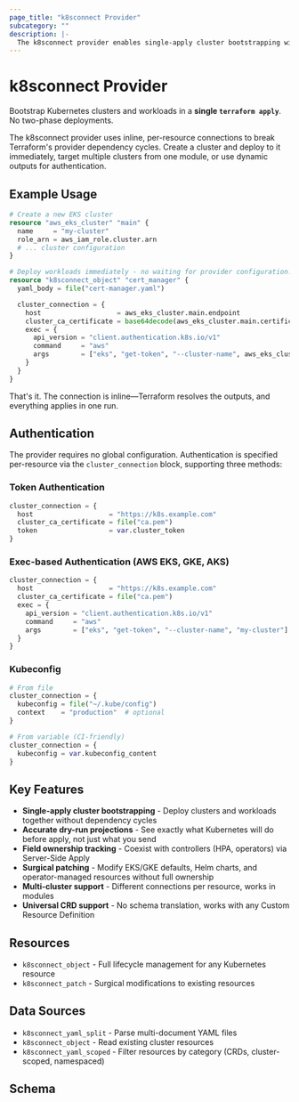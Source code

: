 ```yaml
---
page_title: "k8sconnect Provider"
subcategory: ""
description: |-
  The k8sconnect provider enables single-apply cluster bootstrapping with inline per-resource authentication.
---
```


# k8sconnect Provider

Bootstrap Kubernetes clusters and workloads in a **single `terraform apply`**. No two-phase deployments.

The k8sconnect provider uses inline, per-resource connections to break Terraform's provider dependency cycles. Create a cluster and deploy to it immediately, target multiple clusters from one module, or use dynamic outputs for authentication.

## Example Usage

```terraform
# Create a new EKS cluster
resource "aws_eks_cluster" "main" {
  name     = "my-cluster"
  role_arn = aws_iam_role.cluster.arn
  # ... cluster configuration
}

# Deploy workloads immediately - no waiting for provider configuration!
resource "k8sconnect_object" "cert_manager" {
  yaml_body = file("cert-manager.yaml")

  cluster_connection = {
    host                   = aws_eks_cluster.main.endpoint
    cluster_ca_certificate = base64decode(aws_eks_cluster.main.certificate_authority[0].data)
    exec = {
      api_version = "client.authentication.k8s.io/v1"
      command     = "aws"
      args        = ["eks", "get-token", "--cluster-name", aws_eks_cluster.main.name]
    }
  }
}
```

That's it. The connection is inline—Terraform resolves the outputs, and everything applies in one run.

## Authentication

The provider requires no global configuration. Authentication is specified per-resource via the `cluster_connection` block, supporting three methods:

### Token Authentication

```terraform
cluster_connection = {
  host                   = "https://k8s.example.com"
  cluster_ca_certificate = file("ca.pem")
  token                  = var.cluster_token
}
```

### Exec-based Authentication (AWS EKS, GKE, AKS)

```terraform
cluster_connection = {
  host                   = "https://k8s.example.com"
  cluster_ca_certificate = file("ca.pem")
  exec = {
    api_version = "client.authentication.k8s.io/v1"
    command     = "aws"
    args        = ["eks", "get-token", "--cluster-name", "my-cluster"]
  }
}
```

### Kubeconfig

```terraform
# From file
cluster_connection = {
  kubeconfig = file("~/.kube/config")
  context    = "production"  # optional
}

# From variable (CI-friendly)
cluster_connection = {
  kubeconfig = var.kubeconfig_content
}
```

## Key Features

- **Single-apply cluster bootstrapping** - Deploy clusters and workloads together without dependency cycles
- **Accurate dry-run projections** - See exactly what Kubernetes will do before apply, not just what you send
- **Field ownership tracking** - Coexist with controllers (HPA, operators) via Server-Side Apply
- **Surgical patching** - Modify EKS/GKE defaults, Helm charts, and operator-managed resources without full ownership
- **Multi-cluster support** - Different connections per resource, works in modules
- **Universal CRD support** - No schema translation, works with any Custom Resource Definition

## Resources

- `k8sconnect_object` - Full lifecycle management for any Kubernetes resource
- `k8sconnect_patch` - Surgical modifications to existing resources

## Data Sources

- `k8sconnect_yaml_split` - Parse multi-document YAML files
- `k8sconnect_object` - Read existing cluster resources
- `k8sconnect_yaml_scoped` - Filter resources by category (CRDs, cluster-scoped, namespaced)

<!-- schema generated by tfplugindocs -->
## Schema
